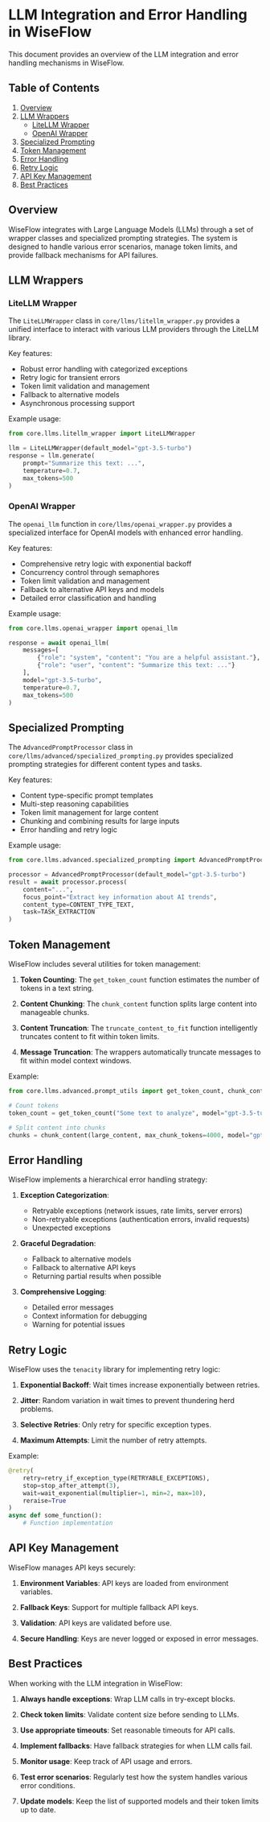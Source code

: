 # LLM Integration and Error Handling in WiseFlow

This document provides an overview of the LLM integration and error handling mechanisms in WiseFlow.

## Table of Contents

1. [Overview](#overview)
2. [LLM Wrappers](#llm-wrappers)
   - [LiteLLM Wrapper](#litellm-wrapper)
   - [OpenAI Wrapper](#openai-wrapper)
3. [Specialized Prompting](#specialized-prompting)
4. [Token Management](#token-management)
5. [Error Handling](#error-handling)
6. [Retry Logic](#retry-logic)
7. [API Key Management](#api-key-management)
8. [Best Practices](#best-practices)

## Overview

WiseFlow integrates with Large Language Models (LLMs) through a set of wrapper classes and specialized prompting strategies. The system is designed to handle various error scenarios, manage token limits, and provide fallback mechanisms for API failures.

## LLM Wrappers

### LiteLLM Wrapper

The `LiteLLMWrapper` class in `core/llms/litellm_wrapper.py` provides a unified interface to interact with various LLM providers through the LiteLLM library.

Key features:
- Robust error handling with categorized exceptions
- Retry logic for transient errors
- Token limit validation and management
- Fallback to alternative models
- Asynchronous processing support

Example usage:
```python
from core.llms.litellm_wrapper import LiteLLMWrapper

llm = LiteLLMWrapper(default_model="gpt-3.5-turbo")
response = llm.generate(
    prompt="Summarize this text: ...",
    temperature=0.7,
    max_tokens=500
)
```

### OpenAI Wrapper

The `openai_llm` function in `core/llms/openai_wrapper.py` provides a specialized interface for OpenAI models with enhanced error handling.

Key features:
- Comprehensive retry logic with exponential backoff
- Concurrency control through semaphores
- Token limit validation and management
- Fallback to alternative API keys and models
- Detailed error classification and handling

Example usage:
```python
from core.llms.openai_wrapper import openai_llm

response = await openai_llm(
    messages=[
        {"role": "system", "content": "You are a helpful assistant."},
        {"role": "user", "content": "Summarize this text: ..."}
    ],
    model="gpt-3.5-turbo",
    temperature=0.7,
    max_tokens=500
)
```

## Specialized Prompting

The `AdvancedPromptProcessor` class in `core/llms/advanced/specialized_prompting.py` provides specialized prompting strategies for different content types and tasks.

Key features:
- Content type-specific prompt templates
- Multi-step reasoning capabilities
- Token limit management for large content
- Chunking and combining results for large inputs
- Error handling and retry logic

Example usage:
```python
from core.llms.advanced.specialized_prompting import AdvancedPromptProcessor, CONTENT_TYPE_TEXT, TASK_EXTRACTION

processor = AdvancedPromptProcessor(default_model="gpt-3.5-turbo")
result = await processor.process(
    content="...",
    focus_point="Extract key information about AI trends",
    content_type=CONTENT_TYPE_TEXT,
    task=TASK_EXTRACTION
)
```

## Token Management

WiseFlow includes several utilities for token management:

1. **Token Counting**: The `get_token_count` function estimates the number of tokens in a text string.

2. **Content Chunking**: The `chunk_content` function splits large content into manageable chunks.

3. **Content Truncation**: The `truncate_content_to_fit` function intelligently truncates content to fit within token limits.

4. **Message Truncation**: The wrappers automatically truncate messages to fit within model context windows.

Example:
```python
from core.llms.advanced.prompt_utils import get_token_count, chunk_content

# Count tokens
token_count = get_token_count("Some text to analyze", model="gpt-3.5-turbo")

# Split content into chunks
chunks = chunk_content(large_content, max_chunk_tokens=4000, model="gpt-3.5-turbo")
```

## Error Handling

WiseFlow implements a hierarchical error handling strategy:

1. **Exception Categorization**:
   - Retryable exceptions (network issues, rate limits, server errors)
   - Non-retryable exceptions (authentication errors, invalid requests)
   - Unexpected exceptions

2. **Graceful Degradation**:
   - Fallback to alternative models
   - Fallback to alternative API keys
   - Returning partial results when possible

3. **Comprehensive Logging**:
   - Detailed error messages
   - Context information for debugging
   - Warning for potential issues

## Retry Logic

WiseFlow uses the `tenacity` library for implementing retry logic:

1. **Exponential Backoff**: Wait times increase exponentially between retries.

2. **Jitter**: Random variation in wait times to prevent thundering herd problems.

3. **Selective Retries**: Only retry for specific exception types.

4. **Maximum Attempts**: Limit the number of retry attempts.

Example:
```python
@retry(
    retry=retry_if_exception_type(RETRYABLE_EXCEPTIONS),
    stop=stop_after_attempt(3),
    wait=wait_exponential(multiplier=1, min=2, max=10),
    reraise=True
)
async def some_function():
    # Function implementation
```

## API Key Management

WiseFlow manages API keys securely:

1. **Environment Variables**: API keys are loaded from environment variables.

2. **Fallback Keys**: Support for multiple fallback API keys.

3. **Validation**: API keys are validated before use.

4. **Secure Handling**: Keys are never logged or exposed in error messages.

## Best Practices

When working with the LLM integration in WiseFlow:

1. **Always handle exceptions**: Wrap LLM calls in try-except blocks.

2. **Check token limits**: Validate content size before sending to LLMs.

3. **Use appropriate timeouts**: Set reasonable timeouts for API calls.

4. **Implement fallbacks**: Have fallback strategies for when LLM calls fail.

5. **Monitor usage**: Keep track of API usage and errors.

6. **Test error scenarios**: Regularly test how the system handles various error conditions.

7. **Update models**: Keep the list of supported models and their token limits up to date.

